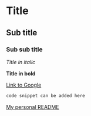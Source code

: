 # Title 
## Sub title
### Sub sub title

*Title in italic*

**Title in bold**

[Link to Google](www.google.com)

```bash
code snippet can be added here 
```


[My personal README](https://github.com/medhanitasrat/medhanitasrat/blob/main/README.md)
